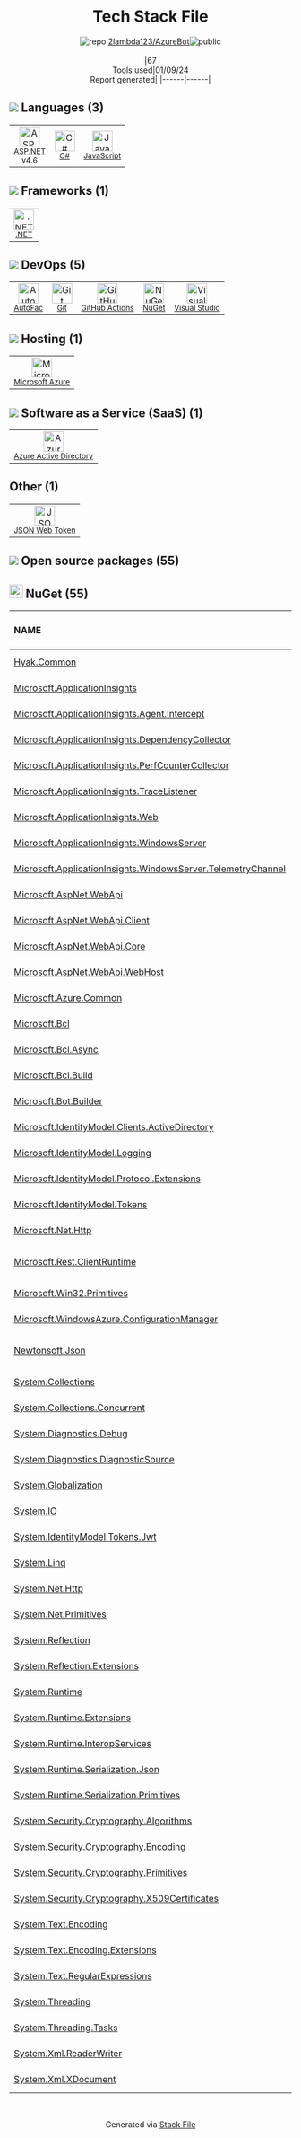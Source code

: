 <!--
&lt;--- Readme.md Snippet without images Start ---&gt;
## Tech Stack
2lambda123/AzureBot is built on the following main stack:

- [Microsoft Azure](https://azure.microsoft.com/en-us/) – Cloud Hosting
- [.NET](http://www.microsoft.com/net/) – Frameworks (Full Stack)
- [C#](http://csharp.net) – Languages
- [JavaScript](https://developer.mozilla.org/en-US/docs/Web/JavaScript) – Languages
- [Visual Studio](http://msdn.microsoft.com/en-us/vstudio/aa718325.aspx) – Integrated Development Environment
- [Azure Active Directory](https://azure.microsoft.com/en-us/services/active-directory/) – Password Management
- [JSON Web Token](http://jwt.io/) – User Management and Authentication
- [ASP.NET](https://www.asp.net/) – Languages
- [AutoFac](https://autofac.org/) – Container Tools
- [GitHub Actions](https://github.com/features/actions) – Continuous Integration

Full tech stack [here](/techstack.md)

&lt;--- Readme.md Snippet without images End ---&gt;

&lt;--- Readme.md Snippet with images Start ---&gt;
## Tech Stack
2lambda123/AzureBot is built on the following main stack:

- <img width='25' height='25' src='https://img.stackshare.io/service/213/default_88defae415fcb9cd0ac5d36c1ed27e74133c6287.jpg' alt='Microsoft Azure'/> [Microsoft Azure](https://azure.microsoft.com/en-us/) – Cloud Hosting
- <img width='25' height='25' src='https://img.stackshare.io/service/1014/IoPy1dce_400x400.png' alt='.NET'/> [.NET](http://www.microsoft.com/net/) – Frameworks (Full Stack)
- <img width='25' height='25' src='https://img.stackshare.io/service/1015/1200px-C_Sharp_wordmark.svg.png' alt='C#'/> [C#](http://csharp.net) – Languages
- <img width='25' height='25' src='https://img.stackshare.io/service/1209/javascript.jpeg' alt='JavaScript'/> [JavaScript](https://developer.mozilla.org/en-US/docs/Web/JavaScript) – Languages
- <img width='25' height='25' src='https://img.stackshare.io/service/1451/SR2hUhQN.png' alt='Visual Studio'/> [Visual Studio](http://msdn.microsoft.com/en-us/vstudio/aa718325.aspx) – Integrated Development Environment
- <img width='25' height='25' src='https://img.stackshare.io/service/6346/icon.png' alt='Azure Active Directory'/> [Azure Active Directory](https://azure.microsoft.com/en-us/services/active-directory/) – Password Management
- <img width='25' height='25' src='https://img.stackshare.io/service/6417/jwt-icon.png' alt='JSON Web Token'/> [JSON Web Token](http://jwt.io/) – User Management and Authentication
- <img width='25' height='25' src='https://img.stackshare.io/service/6755/2c45151a4a11d3a3c8e71bb34dd069d6_400x400.png' alt='ASP.NET'/> [ASP.NET](https://www.asp.net/) – Languages
- <img width='25' height='25' src='https://img.stackshare.io/service/6953/default_17650e39faa714f82fcdb12b14af73c704a15d2f.jpg' alt='AutoFac'/> [AutoFac](https://autofac.org/) – Container Tools
- <img width='25' height='25' src='https://img.stackshare.io/service/11563/actions.png' alt='GitHub Actions'/> [GitHub Actions](https://github.com/features/actions) – Continuous Integration

Full tech stack [here](/techstack.md)

&lt;--- Readme.md Snippet with images End ---&gt;
-->
<div align="center">

# Tech Stack File
![](https://img.stackshare.io/repo.svg "repo") [2lambda123/AzureBot](https://github.com/2lambda123/AzureBot)![](https://img.stackshare.io/public_badge.svg "public")
<br/><br/>
|67<br/>Tools used|01/09/24 <br/>Report generated|
|------|------|
</div>

## <img src='https://img.stackshare.io/languages.svg'/> Languages (3)
<table><tr>
  <td align='center'>
  <img width='36' height='36' src='https://img.stackshare.io/service/6755/2c45151a4a11d3a3c8e71bb34dd069d6_400x400.png' alt='ASP.NET'>
  <br>
  <sub><a href="https://www.asp.net/">ASP.NET</a></sub>
  <br>
  <sub>v4.6</sub>
</td>

<td align='center'>
  <img width='36' height='36' src='https://img.stackshare.io/service/1015/1200px-C_Sharp_wordmark.svg.png' alt='C#'>
  <br>
  <sub><a href="http://csharp.net">C#</a></sub>
  <br>
  <sub></sub>
</td>

<td align='center'>
  <img width='36' height='36' src='https://img.stackshare.io/service/1209/javascript.jpeg' alt='JavaScript'>
  <br>
  <sub><a href="https://developer.mozilla.org/en-US/docs/Web/JavaScript">JavaScript</a></sub>
  <br>
  <sub></sub>
</td>

</tr>
</table>

## <img src='https://img.stackshare.io/frameworks.svg'/> Frameworks (1)
<table><tr>
  <td align='center'>
  <img width='36' height='36' src='https://img.stackshare.io/service/1014/IoPy1dce_400x400.png' alt='.NET'>
  <br>
  <sub><a href="http://www.microsoft.com/net/">.NET</a></sub>
  <br>
  <sub></sub>
</td>

</tr>
</table>

## <img src='https://img.stackshare.io/devops.svg'/> DevOps (5)
<table><tr>
  <td align='center'>
  <img width='36' height='36' src='https://img.stackshare.io/service/6953/default_17650e39faa714f82fcdb12b14af73c704a15d2f.jpg' alt='AutoFac'>
  <br>
  <sub><a href="https://autofac.org/">AutoFac</a></sub>
  <br>
  <sub></sub>
</td>

<td align='center'>
  <img width='36' height='36' src='https://img.stackshare.io/service/1046/git.png' alt='Git'>
  <br>
  <sub><a href="http://git-scm.com/">Git</a></sub>
  <br>
  <sub></sub>
</td>

<td align='center'>
  <img width='36' height='36' src='https://img.stackshare.io/service/11563/actions.png' alt='GitHub Actions'>
  <br>
  <sub><a href="https://github.com/features/actions">GitHub Actions</a></sub>
  <br>
  <sub></sub>
</td>

<td align='center'>
  <img width='36' height='36' src='https://img.stackshare.io/service/2637/6I3oEOP4_400x400.jpg' alt='NuGet'>
  <br>
  <sub><a href="https://www.nuget.org/">NuGet</a></sub>
  <br>
  <sub></sub>
</td>

<td align='center'>
  <img width='36' height='36' src='https://img.stackshare.io/service/1451/SR2hUhQN.png' alt='Visual Studio'>
  <br>
  <sub><a href="http://msdn.microsoft.com/en-us/vstudio/aa718325.aspx">Visual Studio</a></sub>
  <br>
  <sub></sub>
</td>

</tr>
</table>

## <img src='https://img.stackshare.io/hosting.svg'/> Hosting (1)
<table><tr>
  <td align='center'>
  <img width='36' height='36' src='https://img.stackshare.io/service/213/default_88defae415fcb9cd0ac5d36c1ed27e74133c6287.jpg' alt='Microsoft Azure'>
  <br>
  <sub><a href="https://azure.microsoft.com/en-us/">Microsoft Azure</a></sub>
  <br>
  <sub></sub>
</td>

</tr>
</table>

## <img src='https://img.stackshare.io/saas.svg'/> Software as a Service (SaaS) (1)
<table><tr>
  <td align='center'>
  <img width='36' height='36' src='https://img.stackshare.io/service/6346/icon.png' alt='Azure Active Directory'>
  <br>
  <sub><a href="https://azure.microsoft.com/en-us/services/active-directory/">Azure Active Directory</a></sub>
  <br>
  <sub></sub>
</td>

</tr>
</table>

## Other (1)
<table><tr>
  <td align='center'>
  <img width='36' height='36' src='https://img.stackshare.io/service/6417/jwt-icon.png' alt='JSON Web Token'>
  <br>
  <sub><a href="http://jwt.io/">JSON Web Token</a></sub>
  <br>
  <sub></sub>
</td>

</tr>
</table>


## <img src='https://img.stackshare.io/group.svg' /> Open source packages (55)</h2>

## <img width='24' height='24' src='https://img.stackshare.io/service/2637/6I3oEOP4_400x400.jpg'/> NuGet (55)

|NAME|VERSION|LAST UPDATED|LAST UPDATED BY|LICENSE|VULNERABILITIES|
|:------|:------|:------|:------|:------|:------|
|[Hyak.Common](https://www.nuget.org/Hyak.Common)|v1.1.0|09/07/16|Thiago Almeida |N/A|N/A|
|[Microsoft.ApplicationInsights](https://www.nuget.org/Microsoft.ApplicationInsights)|v2.1.0|03/07/17|Thiago Almeida |MIT|N/A|
|[Microsoft.ApplicationInsights.Agent.Intercept](https://www.nuget.org/Microsoft.ApplicationInsights.Agent.Intercept)|v1.2.1|03/07/17|Thiago Almeida |N/A|N/A|
|[Microsoft.ApplicationInsights.DependencyCollector](https://www.nuget.org/Microsoft.ApplicationInsights.DependencyCollector)|v2.1.0|03/07/17|Thiago Almeida |MIT|N/A|
|[Microsoft.ApplicationInsights.PerfCounterCollector](https://www.nuget.org/Microsoft.ApplicationInsights.PerfCounterCollector)|v2.1.0|03/07/17|Thiago Almeida |MIT|N/A|
|[Microsoft.ApplicationInsights.TraceListener](https://www.nuget.org/Microsoft.ApplicationInsights.TraceListener)|v2.1.0|03/07/17|Thiago Almeida |MIT|N/A|
|[Microsoft.ApplicationInsights.Web](https://www.nuget.org/Microsoft.ApplicationInsights.Web)|v2.1.0|03/07/17|Thiago Almeida |MIT|N/A|
|[Microsoft.ApplicationInsights.WindowsServer](https://www.nuget.org/Microsoft.ApplicationInsights.WindowsServer)|v2.1.0|03/07/17|Thiago Almeida |MIT|N/A|
|[Microsoft.ApplicationInsights.WindowsServer.TelemetryChannel](https://www.nuget.org/Microsoft.ApplicationInsights.WindowsServer.TelemetryChannel)|v2.1.0|03/07/17|Thiago Almeida |MIT|N/A|
|[Microsoft.AspNet.WebApi](https://www.nuget.org/Microsoft.AspNet.WebApi)|v5.2.3|03/07/17|Thiago Almeida |Apache-2.0|N/A|
|[Microsoft.AspNet.WebApi.Client](https://www.nuget.org/Microsoft.AspNet.WebApi.Client)|v5.2.3|03/07/17|Thiago Almeida |Apache-2.0|N/A|
|[Microsoft.AspNet.WebApi.Core](https://www.nuget.org/Microsoft.AspNet.WebApi.Core)|v5.2.3|03/07/17|Thiago Almeida |Apache-2.0|N/A|
|[Microsoft.AspNet.WebApi.WebHost](https://www.nuget.org/Microsoft.AspNet.WebApi.WebHost)|v5.2.3|03/07/17|Thiago Almeida |Apache-2.0|N/A|
|[Microsoft.Azure.Common](https://www.nuget.org/Microsoft.Azure.Common)|v2.1.0|03/07/17|Thiago Almeida |MIT|N/A|
|[Microsoft.Bcl](https://www.nuget.org/Microsoft.Bcl)|v1.1.10|03/07/17|Thiago Almeida |N/A|N/A|
|[Microsoft.Bcl.Async](https://www.nuget.org/Microsoft.Bcl.Async)|v1.0.168|03/07/17|Thiago Almeida |N/A|N/A|
|[Microsoft.Bcl.Build](https://www.nuget.org/Microsoft.Bcl.Build)|v1.0.21|03/07/17|Thiago Almeida |N/A|N/A|
|[Microsoft.Bot.Builder](https://www.nuget.org/Microsoft.Bot.Builder)|v3.5.2|03/07/17|Thiago Almeida |MIT|N/A|
|[Microsoft.IdentityModel.Clients.ActiveDirectory](https://www.nuget.org/Microsoft.IdentityModel.Clients.ActiveDirectory)|v3.13.8|03/07/17|Thiago Almeida |N/A|N/A|
|[Microsoft.IdentityModel.Logging](https://www.nuget.org/Microsoft.IdentityModel.Logging)|v1.1.0|03/07/17|Thiago Almeida |MIT|N/A|
|[Microsoft.IdentityModel.Protocol.Extensions](https://www.nuget.org/Microsoft.IdentityModel.Protocol.Extensions)|v1.0.3|03/07/17|Thiago Almeida |N/A|N/A|
|[Microsoft.IdentityModel.Tokens](https://www.nuget.org/Microsoft.IdentityModel.Tokens)|v5.1.0|03/07/17|Thiago Almeida |MIT|N/A|
|[Microsoft.Net.Http](https://www.nuget.org/Microsoft.Net.Http)|v2.2.29|03/07/17|Thiago Almeida |Apache-2.0|N/A|
|[Microsoft.Rest.ClientRuntime](https://www.nuget.org/Microsoft.Rest.ClientRuntime)|v2.3.4|03/07/17|Thiago Almeida |MIT|[CVE-2022-26907](https://github.com/advisories/GHSA-whph-446h-6m9v) (Moderate)|
|[Microsoft.Win32.Primitives](https://www.nuget.org/Microsoft.Win32.Primitives)|v4.0.1|03/07/17|Thiago Almeida |N/A|N/A|
|[Microsoft.WindowsAzure.ConfigurationManager](https://www.nuget.org/Microsoft.WindowsAzure.ConfigurationManager)|v3.2.3|03/07/17|Thiago Almeida |N/A|N/A|
|[Newtonsoft.Json](https://www.nuget.org/Newtonsoft.Json)|v9.0.1|03/07/17|Thiago Almeida |MIT|[](https://github.com/advisories/GHSA-8rfx-6mr3-5jh3) (High)<br/>[CVE-2024-21907](https://github.com/advisories/GHSA-5crp-9r3c-p9vr) (High)|
|[System.Collections](https://www.nuget.org/System.Collections)|v4.0.11|12/08/16|Thiago Almeida |N/A|N/A|
|[System.Collections.Concurrent](https://www.nuget.org/System.Collections.Concurrent)|v4.0.12|12/08/16|Thiago Almeida |N/A|N/A|
|[System.Diagnostics.Debug](https://www.nuget.org/System.Diagnostics.Debug)|v4.0.11|12/08/16|Thiago Almeida |N/A|N/A|
|[System.Diagnostics.DiagnosticSource](https://www.nuget.org/System.Diagnostics.DiagnosticSource)|v4.0.0|12/08/16|Thiago Almeida |MIT|N/A|
|[System.Globalization](https://www.nuget.org/System.Globalization)|v4.0.11|12/08/16|Thiago Almeida |N/A|N/A|
|[System.IO](https://www.nuget.org/System.IO)|v4.1.0|12/08/16|Thiago Almeida |N/A|N/A|
|[System.IdentityModel.Tokens.Jwt](https://www.nuget.org/System.IdentityModel.Tokens.Jwt)|v4.0.3|12/08/16|Thiago Almeida |MIT|N/A|
|[System.Linq](https://www.nuget.org/System.Linq)|v4.1.0|12/08/16|Thiago Almeida |N/A|N/A|
|[System.Net.Http](https://www.nuget.org/System.Net.Http)|v4.0.0|12/08/16|Thiago Almeida |N/A|[CVE-2018-8292](https://github.com/advisories/GHSA-7jgj-8wvc-jh57) (High)|
|[System.Net.Primitives](https://www.nuget.org/System.Net.Primitives)|v4.0.11|03/07/17|Thiago Almeida |N/A|N/A|
|[System.Reflection](https://www.nuget.org/System.Reflection)|v4.1.0|12/08/16|Thiago Almeida |N/A|N/A|
|[System.Reflection.Extensions](https://www.nuget.org/System.Reflection.Extensions)|v4.0.1|03/07/17|Thiago Almeida |N/A|N/A|
|[System.Runtime](https://www.nuget.org/System.Runtime)|v4.1.0|03/07/17|Thiago Almeida |N/A|N/A|
|[System.Runtime.Extensions](https://www.nuget.org/System.Runtime.Extensions)|v4.1.0|03/07/17|Thiago Almeida |N/A|N/A|
|[System.Runtime.InteropServices](https://www.nuget.org/System.Runtime.InteropServices)|v4.1.0|03/07/17|Thiago Almeida |N/A|N/A|
|[System.Runtime.Serialization.Json](https://www.nuget.org/System.Runtime.Serialization.Json)|v4.0.2|03/07/17|Thiago Almeida |N/A|N/A|
|[System.Runtime.Serialization.Primitives](https://www.nuget.org/System.Runtime.Serialization.Primitives)|v4.1.1|03/07/17|Thiago Almeida |N/A|N/A|
|[System.Security.Cryptography.Algorithms](https://www.nuget.org/System.Security.Cryptography.Algorithms)|v4.2.0|12/08/16|Thiago Almeida |N/A|N/A|
|[System.Security.Cryptography.Encoding](https://www.nuget.org/System.Security.Cryptography.Encoding)|v4.0.0|12/08/16|Thiago Almeida |N/A|N/A|
|[System.Security.Cryptography.Primitives](https://www.nuget.org/System.Security.Cryptography.Primitives)|v4.0.0|03/07/17|Thiago Almeida |N/A|N/A|
|[System.Security.Cryptography.X509Certificates](https://www.nuget.org/System.Security.Cryptography.X509Certificates)|v4.1.0|12/08/16|Thiago Almeida |N/A|[CVE-2017-11770](https://github.com/advisories/GHSA-7mfr-774f-w5r9) (High)|
|[System.Text.Encoding](https://www.nuget.org/System.Text.Encoding)|v4.0.11|12/08/16|Thiago Almeida |N/A|N/A|
|[System.Text.Encoding.Extensions](https://www.nuget.org/System.Text.Encoding.Extensions)|v4.0.11|03/07/17|Thiago Almeida |N/A|N/A|
|[System.Text.RegularExpressions](https://www.nuget.org/System.Text.RegularExpressions)|v4.1.0|03/07/17|Thiago Almeida |N/A|N/A|
|[System.Threading](https://www.nuget.org/System.Threading)|v4.0.11|12/08/16|Thiago Almeida |N/A|N/A|
|[System.Threading.Tasks](https://www.nuget.org/System.Threading.Tasks)|v4.0.11|12/08/16|Thiago Almeida |N/A|N/A|
|[System.Xml.ReaderWriter](https://www.nuget.org/System.Xml.ReaderWriter)|v4.0.11|12/08/16|Thiago Almeida |N/A|N/A|
|[System.Xml.XDocument](https://www.nuget.org/System.Xml.XDocument)|v4.0.11|12/08/16|Thiago Almeida |N/A|N/A|

<br/>
<div align='center'>

Generated via [Stack File](https://github.com/marketplace/stack-file)
